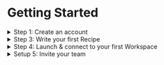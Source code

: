 # Getting Started

<details>

<summary>Step 1: Create an account</summary>

Head to d[evzero.io/dashboard](https://devzero.io/dashboard) and create your account using the authentication provider of your choice.&#x20;

</details>

<details>

<summary>Step 3: Write your first Recipe</summary>

[create-your-first-recipe.md](create-your-first-recipe.md "mention")

</details>

<details>

<summary>Step 4: Launch &#x26; connect to your first Workspace</summary>

[launch-your-first-workspace.md](launch-your-first-workspace.md "mention")

</details>

<details>

<summary>Setup 5: Invite your team</summary>

[inviting-teammates.md](inviting-teammates.md "mention")

</details>
